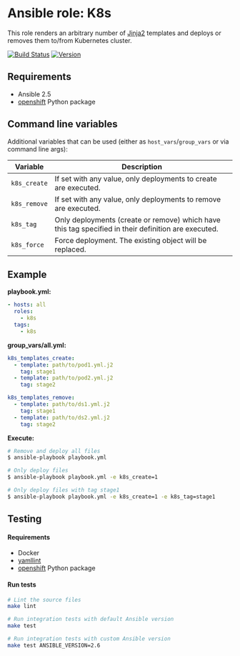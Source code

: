 # Ansible role: K8s

This role renders an arbitrary number of [Jinja2](http://jinja.pocoo.org/) templates and deploys or removes them to/from Kubernetes cluster.


[![Build Status](https://travis-ci.org/cytopia/ansible-role-aws-vpc.svg?branch=master)](https://travis-ci.org/cytopia/ansible-role-aws-vpc)
[![Version](https://img.shields.io/github/tag/cytopia/ansible-role-aws-vpc.svg)](https://github.com/cytopia/ansible-role-aws-vpc/tags)


## Requirements

* Ansible 2.5
* [openshift](https://pypi.org/project/openshift/) Python package


## Command line variables

Additional variables that can be used (either as `host_vars`/`group_vars` or via command line args):

| Variable     | Description                  |
|--------------|------------------------------|
| `k8s_create` | If set with any value, only deployments to create are executed. |
| `k8s_remove` | If set with any value, only deployments to remove are executed. |
| `k8s_tag`    | Only deployments (create or remove) which have this tag specified in their definition are executed. |
| `k8s_force`  | Force deployment. The existing object will be replaced. |


## Example

**playbook.yml:**
```yaml
- hosts: all
  roles:
    - k8s
  tags:
    - k8s
```
**group_vars/all.yml:**
```yaml
k8s_templates_create:
  - template: path/to/pod1.yml.j2
    tag: stage1
  - template: path/to/pod2.yml.j2
    tag: stage2

k8s_templates_remove:
  - template: path/to/ds1.yml.j2
    tag: stage1
  - template: path/to/ds2.yml.j2
    tag: stage2
```
**Execute:**
```bash
# Remove and deploy all files
$ ansible-playbook playbook.yml

# Only deploy files
$ ansible-playbook playbook.yml -e k8s_create=1

# Only deploy files with tag stage1
$ ansible-playbook playbook.yml -e k8s_create=1 -e k8s_tag=stage1
```


## Testing

#### Requirements

* Docker
* [yamllint](https://github.com/adrienverge/yamllint)
* [openshift](https://pypi.org/project/openshift/) Python package


#### Run tests

```bash
# Lint the source files
make lint

# Run integration tests with default Ansible version
make test

# Run integration tests with custom Ansible version
make test ANSIBLE_VERSION=2.6
```
